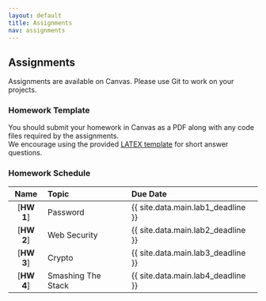 ```yaml
---
layout: default
title: Assignments
nav: assignments
---
```


## Assignments

Assignments are available on Canvas.  Please use Git to work on your projects.

### Homework Template
You should submit your homework in Canvas as a PDF along with any code files required by the assignments.  
We encourage using the provided [LATEX template]({{site.url}}/assignments/template/main.tex) for short answer questions.

### Homework Schedule

|      Name                 |           Topic                              |                Due Date            |
| :-----------------------: | :------------------------------------------  | :--------------------------------- |
| [**HW 1**]                | Password                                     | {{ site.data.main.lab1_deadline }}    |
| [**HW 2**]                | Web Security                                 | {{ site.data.main.lab2_deadline }}    |
| [**HW 3**]                | Crypto                                       | {{ site.data.main.lab3_deadline }}    |
| [**HW 4**]                | Smashing The Stack                           | {{ site.data.main.lab4_deadline }}    |
